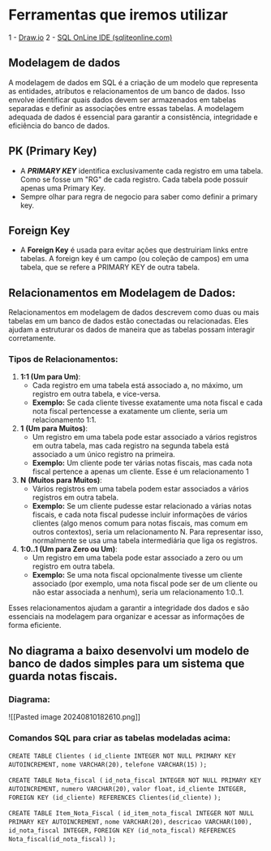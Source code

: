 # Ferramentas que iremos utilizar
1 - [Draw.io](https://app.diagrams.net/)
2 - [SQL OnLine IDE (sqliteonline.com)](https://sqliteonline.com/)

## Modelagem de dados
A modelagem de dados em SQL é a criação de um modelo que representa as entidades, atributos e relacionamentos de um banco de dados. Isso envolve identificar quais dados devem ser armazenados em tabelas separadas e definir as associações entre essas tabelas. A modelagem adequada de dados é essencial para garantir a consistência, integridade e eficiência do banco de dados.

## **PK (Primary Key)**
- A ***PRIMARY KEY*** identifica exclusivamente cada registro em uma tabela. Como se fosse um "RG" de cada registro. Cada tabela pode possuir apenas uma Primary Key.
- Sempre olhar para regra de negocio para saber como definir a primary key.

## **Foreign Key**
- A **Foreign Key** é usada para evitar ações que destruiriam links entre tabelas. A foreign key é um campo (ou coleção de campos) em uma tabela, que se refere a PRIMARY KEY de outra tabela.

## **Relacionamentos em Modelagem de Dados:**
Relacionamentos em modelagem de dados descrevem como duas ou mais tabelas em um banco de dados estão conectadas ou relacionadas. Eles ajudam a estruturar os dados de maneira que as tabelas possam interagir corretamente.

### Tipos de Relacionamentos:
1. **1:1 (Um para Um)**:
    - Cada registro em uma tabela está associado a, no máximo, um registro em outra tabela, e vice-versa.
    - **Exemplo:** Se cada cliente tivesse exatamente uma nota fiscal e cada nota fiscal pertencesse a exatamente um cliente, seria um relacionamento 1:1.
2. **1**
    **(Um para Muitos)**:
    - Um registro em uma tabela pode estar associado a vários registros em outra tabela, mas cada registro na segunda tabela está associado a um único registro na primeira.
    - **Exemplo:** Um cliente pode ter várias notas fiscais, mas cada nota fiscal pertence a apenas um cliente. Esse é um relacionamento 1
3. **N**
    **(Muitos para Muitos)**:
    - Vários registros em uma tabela podem estar associados a vários registros em outra tabela.
    - **Exemplo:** Se um cliente pudesse estar relacionado a várias notas fiscais, e cada nota fiscal pudesse incluir informações de vários clientes (algo menos comum para notas fiscais, mas comum em outros contextos), seria um relacionamento N. Para representar isso, normalmente se usa uma tabela intermediária que liga os registros.
4. **1:0..1 (Um para Zero ou Um)**:
    - Um registro em uma tabela pode estar associado a zero ou um registro em outra tabela.
    - **Exemplo:** Se uma nota fiscal opcionalmente tivesse um cliente associado (por exemplo, uma nota fiscal pode ser de um cliente ou não estar associada a nenhum), seria um relacionamento 1:0..1.

Esses relacionamentos ajudam a garantir a integridade dos dados e são essenciais na modelagem para organizar e acessar as informações de forma eficiente.

## No diagrama a baixo desenvolvi um modelo de banco de dados simples para um sistema que guarda notas fiscais.
### Diagrama:
![[Pasted image 20240810182610.png]]

### Comandos SQL para criar as tabelas modeladas acima:
`CREATE TABLE Clientes (`
  `id_cliente INTEGER NOT NULL PRIMARY KEY AUTOINCREMENT,`
  `nome VARCHAR(20),`
  `telefone VARCHAR(15)`
  `);`
  
  `CREATE TABLE Nota_fiscal (`
  `id_nota_fiscal INTEGER NOT NULL PRIMARY KEY AUTOINCREMENT,`
  `numero VARCHAR(20),`
  `valor float,`
  `id_cliente INTEGER,`
  `FOREIGN KEY (id_cliente) REFERENCES Clientes(id_cliente)`
  `);`
  
  `CREATE TABLE Item_Nota_Fiscal (`
  `id_item_nota_fiscal INTEGER NOT NULL PRIMARY KEY AUTOINCREMENT,`
  `nome VARCHAR(20),`
  `descricao VARCHAR(100),`
  `id_nota_fiscal INTEGER,`
  `FOREIGN KEY (id_nota_fiscal) REFERENCES Nota_fiscal(id_nota_fiscal)`
  `);`